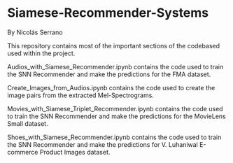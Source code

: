 # Siamese-Recommender-Systems

By Nicolás Serrano

This repository contains most of the important sections of the codebased used within the project.

Audios_with_Siamese_Recommender.ipynb contains the code used to train the SNN Recommender and make the predictions for the FMA dataset.

Create_Images_from_Audios.ipynb contains the code used to create the image pairs from the extracted Mel-Spectrograms.

Movies_with_Siamese_Triplet_Recommender.ipynb contains the code used to train the SNN Recommender and make the predictions for the MovieLens Small dataset.

Shoes_with_Siamese_Recommender.ipynb contains the code used to train the SNN Recommender and make the predictions for V. Luhaniwal E-commerce Product Images dataset.

